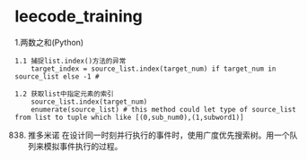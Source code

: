 # leecode_training
1.两数之和(Python)

    1.1 捕捉list.index()方法的异常
        target_index = source_list.index(target_num) if target_num in source_list else -1 #
    
    1.2 获取list中指定元素的索引
        source_list.index(target_num)
        enumerate(source_list) # this method could let type of source_list from list to tuple which like [(0,sub_num0),(1,subword1)]
    
838. 推多米诺
    在设计同一时刻并行执行的事件时，使用广度优先搜索树。用一个队列来模拟事件执行的过程。
